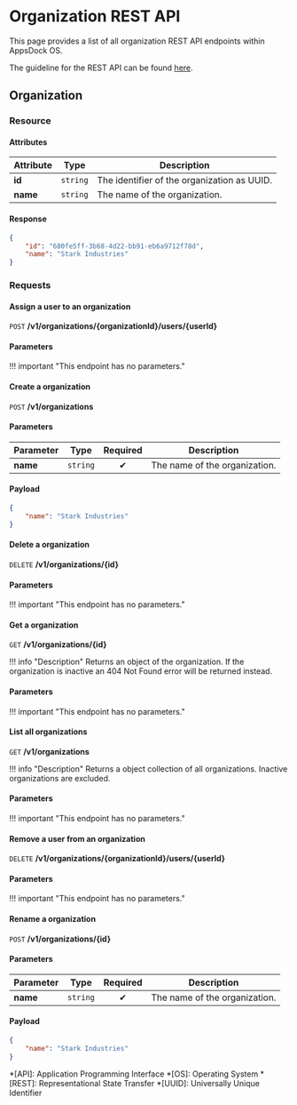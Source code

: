 # Organization REST API

This page provides a list of all organization REST API endpoints within AppsDock OS.

The guideline for the REST API can be found [here](../../../gettingstarted/guidelines/rest-api).

## Organization

### Resource

#### Attributes

| Attribute | Type | Description
| --------- | ---- | -----------
| **id** | `string` | The identifier of the organization as UUID.
| **name** | `string` | The name of the organization.

#### Response

~~~json
{
    "id": "680fe5ff-3b68-4d22-bb91-eb6a9712f78d",
    "name": "Stark Industries"
}
~~~

### Requests

#### Assign a user to an organization

`POST` **/v1/organizations/{organizationId}/users/{userId}**

#### Parameters

!!! important "This endpoint has no parameters."

#### Create a organization

`POST` **/v1/organizations**

#### Parameters

| Parameter | Type | Required | Description
| --------- | ---- | :------: | -----------
| **name** | `string` | ✔ | The name of the organization.

#### Payload

~~~json
{
    "name": "Stark Industries"
}
~~~

#### Delete a organization

`DELETE` **/v1/organizations/{id}**

#### Parameters

!!! important "This endpoint has no parameters."

#### Get a organization

`GET` **/v1/organizations/{id}**

!!! info "Description"
    Returns an object of the organization. If the organization is inactive an 404 Not Found error will be returned instead.

#### Parameters

!!! important "This endpoint has no parameters."

#### List all organizations

`GET` **/v1/organizations**

!!! info "Description"
    Returns a object collection of all organizations. Inactive organizations are excluded.

#### Parameters

!!! important "This endpoint has no parameters."

#### Remove a user from an organization

`DELETE` **/v1/organizations/{organizationId}/users/{userId}**

#### Parameters

!!! important "This endpoint has no parameters."

#### Rename a organization

`POST` **/v1/organizations/{id}**

#### Parameters

| Parameter | Type | Required | Description
| --------- | ---- | :------: | -----------
| **name** | `string` | ✔ | The name of the organization.

#### Payload

~~~json
{
    "name": "Stark Industries"
}
~~~


*[API]: Application Programming Interface
*[OS]: Operating System
*[REST]: Representational State Transfer
*[UUID]: Universally Unique Identifier
